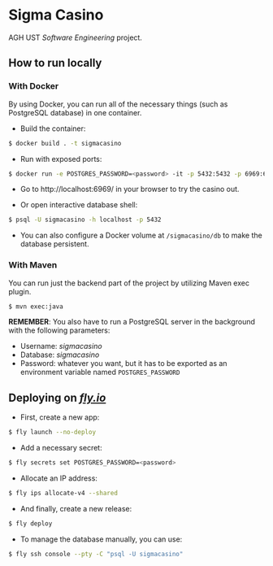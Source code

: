 # Sigma Casino

AGH UST *Software Engineering* project.

## How to run locally

### With Docker
By using Docker, you can run all of the necessary things (such as PostgreSQL database) in one container.

- Build the container:
```sh
$ docker build . -t sigmacasino
```

- Run with exposed ports:
```sh
$ docker run -e POSTGRES_PASSWORD=<password> -it -p 5432:5432 -p 6969:6969 sigmacasino
```

- Go to http://localhost:6969/ in your browser to try the casino out.

- Or open interactive database shell:
```sh
$ psql -U sigmacasino -h localhost -p 5432
```

- You can also configure a Docker volume at `/sigmacasino/db` to make the database persistent.

### With Maven
You can run just the backend part of the project by utilizing Maven exec plugin.

```sh
$ mvn exec:java
```

**REMEMBER**: You also have to run a PostgreSQL server in the background with the following parameters:
- Username: *sigmacasino*
- Database: *sigmacasino*
- Password: whatever you want, but it has to be exported as an environment variable named `POSTGRES_PASSWORD`

## Deploying on [*fly.io*](https://fly.io)

- First, create a new app:
```sh
$ fly launch --no-deploy
```

- Add a necessary secret:
```sh
$ fly secrets set POSTGRES_PASSWORD=<password>
```

- Allocate an IP address:
```sh
$ fly ips allocate-v4 --shared
```

- And finally, create a new release:
```sh
$ fly deploy
```

- To manage the database manually, you can use:
```sh
$ fly ssh console --pty -C "psql -U sigmacasino"
```

